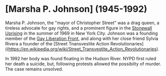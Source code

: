 # [Marsha P. Johnson] (1945-1992)

Marsha P. Johnson, the "mayor of Christopher Street" was a drag queen, a tireless advocate for gay rights, and a prominent figure in the [Stonewall Uprising](https://en.wikipedia.org/wiki/Stonewall_riots) in the summer of 1969 in New York City. Johnson was a founding member of the [Gay Liberation Front](https://en.wikipedia.org/wiki/Gay_Liberation_Front), and along with her close friend Sylvia Rivera a founder of the [Street Tnansvestite Action Revolutionaries]((https://en.wikipedia.org/wiki/Street_Transvestite_Action_Revolutionaries).

In 1992 her body was found floating in the Hudson River. NYPD first ruled her death a suicide, but, following protests allowed the possibilty of murder. The case remains unsolved.
